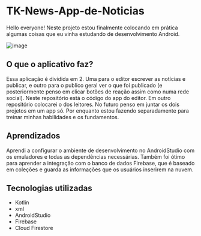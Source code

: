 # TK-News-App-de-Noticias
Hello everyone!
Neste projeto estou finalmente colocando em prática algumas coisas que eu vinha estudando de desenvolvimento Android.

![image](https://user-images.githubusercontent.com/101356765/235534918-177711fc-0726-4446-a046-0e62b55edca4.png)

## O que o aplicativo faz?
  Essa aplicação é dividida em 2. Uma para o editor escrever as notícias e publicar, e outro para o publico geral ver o que foi publicado (e posteriormente penso em clicar botões de reação assim como numa rede social).
  Neste repositório está o código do app do editor. Em outro repositório colocarei o dos leitores. No futuro penso em juntar os dois projetos em um app só. Por enquanto estou fazendo separadamente para treinar minhas habilidades e os fundamentos.

## Aprendizados
  Aprendi a configurar o ambiente de desenvolvimento no AndroidStudio com os emuladores e todas as dependências necessárias.
  Também foi ótimo para aprender a integração com o banco de dados Firebase, que é baseado em coleções e guarda as informações que os usuários inserirem na nuvem.
  
  
## Tecnologias utilizadas
  - Kotlin
  - xml
  - AndroidStudio
  - Firebase
  - Cloud Firestore
